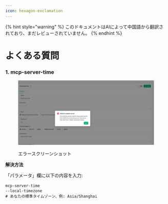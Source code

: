 ```yaml
---
icon: hexagon-exclamation
---
```


{% hint style="warning" %}
このドキュメントはAIによって中国語から翻訳されており、まだレビューされていません。
{% endhint %}

# よくある質問

### 1. mcp-server-time

<figure><img src="../../.gitbook/assets/telegram-cloud-photo-size-5-6068931438453048569-y.jpg" alt=""><figcaption><p>エラースクリーンショット</p></figcaption></figure>

**解決方法**

「パラメータ」欄に以下の内容を入力:

```
mcp-server-time
--local-timezone
# あなたの標準タイムゾーン、例: Asia/Shanghai
```